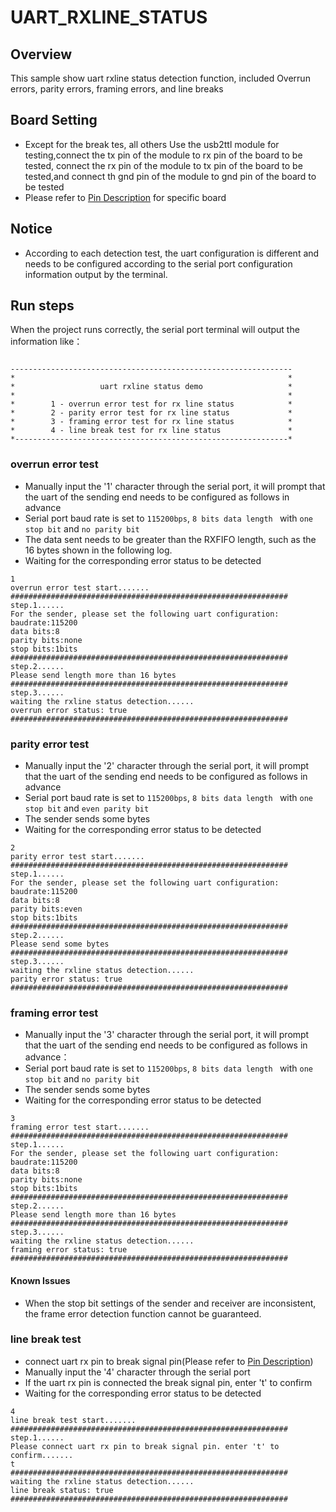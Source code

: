 # UART_RXLINE_STATUS

## Overview

This sample show uart rxline status detection function, included Overrun errors, parity errors, framing errors, and line breaks

## Board Setting

- Except for the break tes, all others Use the usb2ttl module for testing,connect the tx pin of the module to rx pin of the board to be tested, connect the rx pin of the module to tx pin of the board to be tested,and connect th gnd pin of the module to gnd pin of the board to be tested
- Please refer to [Pin Description](lab_board_resource) for specific board

## Notice

- According to each detection test, the uart configuration is different and needs to be configured according to the serial port configuration information output by the terminal.

## Run steps

When the project runs correctly, the serial port terminal will output the information like：
```console

---------------------------------------------------------------
*                                                             *
*                   uart rxline status demo                   *
*                                                             *
*        1 - overrun error test for rx line status            *
*        2 - parity error test for rx line status             *
*        3 - framing error test for rx line status            *
*        4 - line break test for rx line status               *
*-------------------------------------------------------------*

```
### overrun error test
- Manually input the '1' character through the serial port, it will prompt that the uart of the sending end needs to be configured as follows in advance
- Serial port baud rate is set to ``115200bps``, ``8 bits data length `` with ``one stop bit`` and ``no parity bit``
- The data sent needs to be greater than the RXFIFO length, such as the 16 bytes shown in the following log.
- Waiting for the corresponding error status to be detected

```console
1
overrun error test start.......
##############################################################
step.1......
For the sender, please set the following uart configuration:
baudrate:115200
data bits:8
parity bits:none
stop bits:1bits
##############################################################
step.2......
Please send length more than 16 bytes
##############################################################
step.3......
waiting the rxline status detection......
overrun error status: true
##############################################################
```

### parity error test
- Manually input the '2' character through the serial port, it will prompt that the uart of the sending end needs to be configured as follows in advance
- Serial port baud rate is set to ``115200bps``, ``8 bits data length `` with ``one stop bit`` and ``even parity bit``
- The sender sends some bytes
- Waiting for the corresponding error status to be detected

```console
2
parity error test start.......
##############################################################
step.1......
For the sender, please set the following uart configuration:
baudrate:115200
data bits:8
parity bits:even
stop bits:1bits
##############################################################
step.2......
Please send some bytes
##############################################################
step.3......
waiting the rxline status detection......
parity error status: true
##############################################################
```

### framing error test
- Manually input the '3' character through the serial port, it will prompt that the uart of the sending end needs to be configured as follows in advance：
- Serial port baud rate is set to ``115200bps``, ``8 bits data length `` with ``one stop bit`` and ``no parity bit``
- The sender sends some bytes
- Waiting for the corresponding error status to be detected

```console
3
framing error test start.......
##############################################################
step.1......
For the sender, please set the following uart configuration:
baudrate:115200
data bits:8
parity bits:none
stop bits:1bits
##############################################################
step.2......
Please send length more than 16 bytes
##############################################################
step.3......
waiting the rxline status detection......
framing error status: true
##############################################################
```

#### Known Issues
- When the stop bit settings of the sender and receiver are inconsistent, the frame error detection function cannot be guaranteed.


### line break test
- connect uart rx pin to break signal pin(Please refer to  [Pin Description](lab_board_resource))
- Manually input the '4' character through the serial port
- If the uart rx pin is connected the break signal pin, enter 't' to confirm
- Waiting for the corresponding error status to be detected

```console
4
line break test start.......
##############################################################
step.1......
Please connect uart rx pin to break signal pin. enter 't' to confirm.......
t
##############################################################
waiting the rxline status detection......
line break status: true
##############################################################
```
